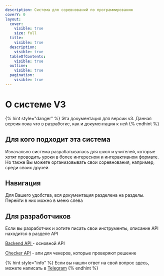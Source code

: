 ```yaml
---
description: Система для соревнований по программированию
coverY: 0
layout:
  cover:
    visible: true
    size: full
  title:
    visible: true
  description:
    visible: true
  tableOfContents:
    visible: true
  outline:
    visible: true
  pagination:
    visible: true
---
```


# О системе V3

{% hint style="danger" %}
Эта документация для версии v3. Данная версия пока что в разработке, как и документация к ней
{% endhint %}

## Для кого подходит эта система

Изначально система разрабатывалась для школ и учителей, которые хотят проводить уроки в более интересном и интерактивном формате. Но также Вы можете организовывать свои соревнования, например, среди своих друзей.

## Навигация&#x20;

Для Вашего удобства, вся документация разделена на разделы. Перейти в них можно в меню слева

## Для разработчиков

Если вы разработчик и хотите писать свои инструменты, описание API находится в разделе API

[Backend API ](api/backend/)- основной API&#x20;

[Checker API](api/checker-api/) - апи для чекеров, которые проверяют решение

{% hint style="info" %}
Если вы нашли ответ на свой вопрос здесь, можете написать в [Telegram](https://doctorixx.t.me/)
{% endhint %}
